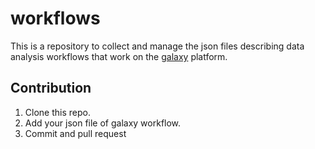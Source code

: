 workflows
=========

This is a repository to collect and manage the json files describing data 
analysis workflows that work on the [galaxy](http://usegalaxy.org/) platform.

## Contribution

1. Clone this repo.
2. Add your json file of galaxy workflow.
3. Commit and pull request

